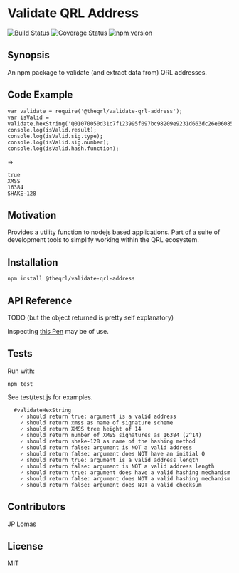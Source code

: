 # Validate QRL Address

[![Build Status](https://travis-ci.org/theQRL/validate-qrl-address.svg?branch=master)](https://travis-ci.org/theQRL/validate-qrl-address) [![Coverage Status](https://coveralls.io/repos/github/theQRL/validate-qrl-address/badge.svg?branch=master)](https://coveralls.io/github/theQRL/validate-qrl-address?branch=master) [![npm version](https://badge.fury.io/js/%40theqrl%2Fvalidate-qrl-address.svg)](https://badge.fury.io/js/%40theqrl%2Fvalidate-qrl-address)

## Synopsis

An npm package to validate (and extract data from) QRL addresses.

## Code Example

	var validate = require('@theqrl/validate-qrl-address');
	var isValid = validate.hexString('Q01070050d31c7f123995f097bc98209e9231d663dc26e06085df55dc2f6afe3c2cd62e8271a6bd').result
	console.log(isValid.result);
	console.log(isValid.sig.type);
	console.log(isValid.sig.number);
	console.log(isValid.hash.function);

=>
	
	true
	XMSS
	16384
	SHAKE-128

## Motivation

Provides a utility function to nodejs based applications. Part of a suite of development tools to simplify working within the QRL ecosystem.

## Installation

	npm install @theqrl/validate-qrl-address

## API Reference

TODO (but the object returned is pretty self explanatory)

Inspecting [this Pen](https://codepen.io/jplomas/pen/GQbwzW) may be of use.


## Tests

Run with:

	npm test

See test/test.js for examples.

	  #validateHexString
	    ✓ should return true: argument is a valid address
	    ✓ should return xmss as name of signature scheme
	    ✓ should return XMSS tree height of 14
	    ✓ should return number of XMSS signatures as 16384 (2^14)
	    ✓ should return shake-128 as name of the hashing method
	    ✓ should return false: argument is NOT a valid address
	    ✓ should return false: argument does NOT have an initial Q
	    ✓ should return true: argument is a valid address length
	    ✓ should return false: argument is NOT a valid address length
	    ✓ should return true: argument does have a valid hashing mechanism
	    ✓ should return false: argument does NOT a valid hashing mechanism
	    ✓ should return false: argument does NOT a valid checksum

## Contributors

JP Lomas

## License

MIT
